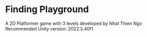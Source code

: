 # Finding Playground
A 2D Platformer game with 3 levels developed by Nhat Thien Ngo
Recommended Unity version: 2022.3.40f1
